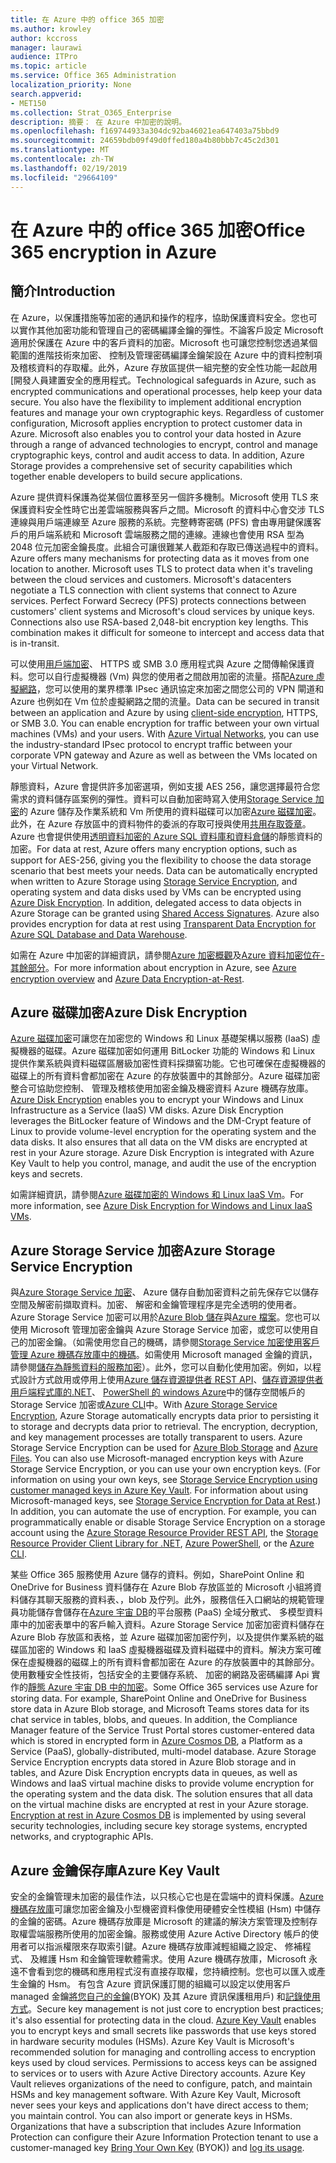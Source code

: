 ```yaml
---
title: 在 Azure 中的 office 365 加密
ms.author: krowley
author: kccross
manager: laurawi
audience: ITPro
ms.topic: article
ms.service: Office 365 Administration
localization_priority: None
search.appverid:
- MET150
ms.collection: Strat_O365_Enterprise
description: 摘要： 在 Azure 中加密的說明。
ms.openlocfilehash: f169744933a304dc92ba46021ea647403a75bbd9
ms.sourcegitcommit: 24659bdb09f49d0ffed180a4b80bbb7c45c2d301
ms.translationtype: MT
ms.contentlocale: zh-TW
ms.lasthandoff: 02/19/2019
ms.locfileid: "29664109"
---
```

# <a name="office-365-encryption-in-azure"></a><span data-ttu-id="104ad-103">在 Azure 中的 office 365 加密</span><span class="sxs-lookup"><span data-stu-id="104ad-103">Office 365 encryption in Azure</span></span>

## <a name="introduction"></a><span data-ttu-id="104ad-104">簡介</span><span class="sxs-lookup"><span data-stu-id="104ad-104">Introduction</span></span>
<span data-ttu-id="104ad-p101">在 Azure，以保護措施等加密的通訊和操作的程序，協助保護資料安全。您也可以實作其他加密功能和管理自己的密碼編譯金鑰的彈性。不論客戶設定 Microsoft 適用於保護在 Azure 中的客戶資料的加密。Microsoft 也可讓您控制您透過某個範圍的進階技術來加密、 控制及管理密碼編譯金鑰架設在 Azure 中的資料控制項及稽核資料的存取權。此外，Azure 存放區提供一組完整的安全性功能一起啟用 [開發人員建置安全的應用程式。</span><span class="sxs-lookup"><span data-stu-id="104ad-p101">Technological safeguards in Azure, such as encrypted communications and operational processes, help keep your data secure. You also have the flexibility to implement additional encryption features and manage your own cryptographic keys. Regardless of customer configuration, Microsoft applies encryption to protect customer data in Azure. Microsoft also enables you to control your data hosted in Azure through a range of advanced technologies to encrypt, control and manage cryptographic keys, control and audit access to data. In addition, Azure Storage provides a comprehensive set of security capabilities which together enable developers to build secure applications.</span></span>

<span data-ttu-id="104ad-p102">Azure 提供資料保護為從某個位置移至另一個許多機制。Microsoft 使用 TLS 來保護資料安全性時它出差雲端服務與客戶之間。Microsoft 的資料中心會交涉 TLS 連線與用戶端連線至 Azure 服務的系統。完整轉寄密碼 (PFS) 會由專用鍵保護客戶的用戶端系統和 Microsoft 雲端服務之間的連線。連線也會使用 RSA 型為 2048 位元加密金鑰長度。此組合可讓很難某人截距和存取已傳送過程中的資料。</span><span class="sxs-lookup"><span data-stu-id="104ad-p102">Azure offers many mechanisms for protecting data as it moves from one location to another. Microsoft uses TLS to protect data when it's traveling between the cloud services and customers. Microsoft's datacenters negotiate a TLS connection with client systems that connect to Azure services. Perfect Forward Secrecy (PFS) protects connections between customers' client systems and Microsoft's cloud services by unique keys. Connections also use RSA-based 2,048-bit encryption key lengths. This combination makes it difficult for someone to intercept and access data that is in-transit.</span></span>

<span data-ttu-id="104ad-p103">可以使用[用戶端加密](https://docs.microsoft.com/azure/storage/storage-client-side-encryption)、 HTTPS 或 SMB 3.0 應用程式與 Azure 之間傳輸保護資料。您可以自行虛擬機器 (Vm) 與您的使用者之間啟用加密的流量。搭配[Azure 虛擬網路](https://azure.microsoft.com/services/virtual-network/)，您可以使用的業界標準 IPsec 通訊協定來加密之間您公司的 VPN 閘道和 Azure 也例如在 Vm 位於虛擬網路之間的流量。</span><span class="sxs-lookup"><span data-stu-id="104ad-p103">Data can be secured in transit between an application and Azure by using [client-side encryption](https://docs.microsoft.com/azure/storage/storage-client-side-encryption), HTTPS, or SMB 3.0. You can enable encryption for traffic between your own virtual machines (VMs) and your users. With [Azure Virtual Networks](https://azure.microsoft.com/services/virtual-network/), you can use the industry-standard IPsec protocol to encrypt traffic between your corporate VPN gateway and Azure as well as between the VMs located on your Virtual Network.</span></span>

<span data-ttu-id="104ad-p104">靜態資料，Azure 會提供許多加密選項，例如支援 AES 256，讓您選擇最符合您需求的資料儲存區案例的彈性。資料可以自動加密時寫入使用[Storage Service 加密](https://docs.microsoft.com/azure/storage/storage-service-encryption)的 Azure 儲存及作業系統和 Vm 所使用的資料磁碟可以加密[Azure 磁碟加密](https://docs.microsoft.com/azure/security/azure-security-disk-encryption)。此外，在 Azure 存放區中的資料物件的委派的存取可授與使用[共用存取簽章](https://docs.microsoft.com/azure/storage/storage-dotnet-shared-access-signature-part-1)。Azure 也會提供使用[透明資料加密的 Azure SQL 資料庫和資料倉儲](https://docs.microsoft.com/sql/relational-databases/security/encryption/transparent-data-encryption-azure-sql)的靜態資料的加密。</span><span class="sxs-lookup"><span data-stu-id="104ad-p104">For data at rest, Azure offers many encryption options, such as support for AES-256, giving you the flexibility to choose the data storage scenario that best meets your needs. Data can be automatically encrypted when written to Azure Storage using [Storage Service Encryption](https://docs.microsoft.com/azure/storage/storage-service-encryption), and operating system and data disks used by VMs can be encrypted using [Azure Disk Encryption](https://docs.microsoft.com/azure/security/azure-security-disk-encryption). In addition, delegated access to data objects in Azure Storage can be granted using [Shared Access Signatures](https://docs.microsoft.com/azure/storage/storage-dotnet-shared-access-signature-part-1). Azure also provides encryption for data at rest using [Transparent Data Encryption for Azure SQL Database and Data Warehouse](https://docs.microsoft.com/sql/relational-databases/security/encryption/transparent-data-encryption-azure-sql).</span></span>

<span data-ttu-id="104ad-123">如需在 Azure 中加密的詳細資訊，請參閱[Azure 加密概觀](https://docs.microsoft.com/azure/security/security-azure-encryption-overview)及[Azure 資料加密位在-其餘部分](https://docs.microsoft.com/azure/security/azure-security-encryption-atrest)。</span><span class="sxs-lookup"><span data-stu-id="104ad-123">For more information about encryption in Azure, see [Azure encryption overview](https://docs.microsoft.com/azure/security/security-azure-encryption-overview) and [Azure Data Encryption-at-Rest](https://docs.microsoft.com/azure/security/azure-security-encryption-atrest).</span></span>

## <a name="azure-disk-encryption"></a><span data-ttu-id="104ad-124">Azure 磁碟加密</span><span class="sxs-lookup"><span data-stu-id="104ad-124">Azure Disk Encryption</span></span>
<span data-ttu-id="104ad-p105">[Azure 磁碟加密](https://docs.microsoft.com/azure/security/azure-security-disk-encryption)可讓您在加密您的 Windows 和 Linux 基礎架構以服務 (IaaS) 虛擬機器的磁碟。Azure 磁碟加密如何運用 BitLocker 功能的 Windows 和 Linux 提供作業系統與資料磁碟區層級加密性資料採擷窖功能。它也可確保在虛擬機器的磁碟上的所有資料會都加密在 Azure 的存放裝置中的其餘部分。Azure 磁碟加密整合可協助您控制、 管理及稽核使用加密金鑰及機密資料 Azure 機碼存放庫。</span><span class="sxs-lookup"><span data-stu-id="104ad-p105">[Azure Disk Encryption](https://docs.microsoft.com/azure/security/azure-security-disk-encryption) enables you to encrypt your Windows and Linux Infrastructure as a Service (IaaS) VM disks. Azure Disk Encryption leverages the BitLocker feature of Windows and the DM-Crypt feature of Linux to provide volume-level encryption for the operating system and the data disks. It also ensures that all data on the VM disks are encrypted at rest in your Azure storage. Azure Disk Encryption is integrated with Azure Key Vault to help you control, manage, and audit the use of the encryption keys and secrets.</span></span>

<span data-ttu-id="104ad-129">如需詳細資訊，請參閱[Azure 磁碟加密的 Windows 和 Linux IaaS Vm](https://docs.microsoft.com/azure/security/azure-security-disk-encryption)。</span><span class="sxs-lookup"><span data-stu-id="104ad-129">For more information, see [Azure Disk Encryption for Windows and Linux IaaS VMs](https://docs.microsoft.com/azure/security/azure-security-disk-encryption).</span></span>

## <a name="azure-storage-service-encryption"></a><span data-ttu-id="104ad-130">Azure Storage Service 加密</span><span class="sxs-lookup"><span data-stu-id="104ad-130">Azure Storage Service Encryption</span></span>
<span data-ttu-id="104ad-p106">與[Azure Storage Service 加密](https://docs.microsoft.com/azure/storage/storage-service-encryption)、 Azure 儲存自動加密資料之前先保存它以儲存空間及解密前擷取資料。加密、 解密和金鑰管理程序是完全透明的使用者。Azure Storage Service 加密可以用於[Azure Blob 儲存](https://azure.microsoft.com/services/storage/blobs/)與[Azure 檔案](https://azure.microsoft.com/services/storage/files/)。您也可以使用 Microsoft 管理加密金鑰與 Azure Storage Service 加密，或您可以使用自己的加密金鑰。（如需使用您自己的機碼，請參閱[Storage Service 加密使用客戶管理 Azure 機碼存放庫中的機碼](https://docs.microsoft.com/azure/storage/common/storage-service-encryption-customer-managed-keys)。如需使用 Microsoft managed 金鑰的資訊，請參閱[儲存為靜態資料的服務加密](https://docs.microsoft.com/azure/storage/storage-service-encryption)）。此外，您可以自動化使用加密。例如，以程式設計方式啟用或停用上使用[Azure 儲存資源提供者 REST API](https://msdn.microsoft.com/library/azure/mt163683.aspx)、[儲存資源提供者用戶端程式庫的.NET](https://msdn.microsoft.com/library/azure/mt131037.aspx)、 [PowerShell 的 windows Azure](https://docs.microsoft.com/powershell/azureps-cmdlets-docs)中的儲存空間帳戶的 Storage Service 加密或[Azure CLI](https://docs.microsoft.com/azure/storage/storage-azure-cli)中。</span><span class="sxs-lookup"><span data-stu-id="104ad-p106">With [Azure Storage Service Encryption](https://docs.microsoft.com/azure/storage/storage-service-encryption), Azure Storage automatically encrypts data prior to persisting it to storage and decrypts data prior to retrieval. The encryption, decryption, and key management processes are totally transparent to users. Azure Storage Service Encryption can be used for [Azure Blob Storage](https://azure.microsoft.com/services/storage/blobs/) and [Azure Files](https://azure.microsoft.com/services/storage/files/). You can also use Microsoft-managed encryption keys with Azure Storage Service Encryption, or you can use your own encryption keys. (For information on using your own keys, see [Storage Service Encryption using customer managed keys in Azure Key Vault](https://docs.microsoft.com/azure/storage/common/storage-service-encryption-customer-managed-keys). For information about using Microsoft-managed keys, see [Storage Service Encryption for Data at Rest](https://docs.microsoft.com/azure/storage/storage-service-encryption).) In addition, you can automate the use of encryption. For example, you can programmatically enable or disable Storage Service Encryption on a storage account using the [Azure Storage Resource Provider REST API](https://msdn.microsoft.com/library/azure/mt163683.aspx), the [Storage Resource Provider Client Library for .NET](https://msdn.microsoft.com/library/azure/mt131037.aspx), [Azure PowerShell](https://docs.microsoft.com/powershell/azureps-cmdlets-docs), or the [Azure CLI](https://docs.microsoft.com/azure/storage/storage-azure-cli).</span></span>

<span data-ttu-id="104ad-p107">某些 Office 365 服務使用 Azure 儲存的資料。例如，SharePoint Online 和 OneDrive for Business 資料儲存在 Azure Blob 存放區並的 Microsoft 小組將資料儲存其聊天服務的資料表、，blob 及佇列。此外，服務信任入口網站的規範管理員功能儲存會儲存在[Azure 宇宙 DB](https://docs.microsoft.com/azure/cosmos-db/database-encryption-at-rest)的平台服務 (PaaS) 全域分散式、 多模型資料庫中的加密表單中的客戶輸入資料。Azure Storage Service 加密加密資料儲存在 Azure Blob 存放區和表格，並 Azure 磁碟加密加密佇列，以及提供作業系統的磁碟區加密的 Windows 和 IaaS 虛擬機器磁碟及資料磁碟中的資料。解決方案可確保在虛擬機器的磁碟上的所有資料會都加密在 Azure 的存放裝置中的其餘部分。使用數種安全性技術，包括安全的主要儲存系統、 加密的網路及密碼編譯 Api 實作的[靜態 Azure 宇宙 DB 中的加密](https://docs.microsoft.com/azure/cosmos-db/database-encryption-at-rest)。</span><span class="sxs-lookup"><span data-stu-id="104ad-p107">Some Office 365 services use Azure for storing data. For example, SharePoint Online and OneDrive for Business store data in Azure Blob storage, and Microsoft Teams stores data for its chat service in tables, blobs, and queues. In addition, the Compliance Manager feature of the Service Trust Portal stores customer-entered data which is stored in encrypted form in [Azure Cosmos DB](https://docs.microsoft.com/azure/cosmos-db/database-encryption-at-rest), a Platform as a Service (PaaS), globally-distributed, multi-model database. Azure Storage Service Encryption encrypts data stored in Azure Blob storage and in tables, and Azure Disk Encryption encrypts data in queues, as well as Windows and IaaS virtual machine disks to provide volume encryption for the operating system and the data disk. The solution ensures that all data on the virtual machine disks are encrypted at rest in your Azure storage. [Encryption at rest in Azure Cosmos DB](https://docs.microsoft.com/azure/cosmos-db/database-encryption-at-rest) is implemented by using several security technologies, including secure key storage systems, encrypted networks, and cryptographic APIs.</span></span>

## <a name="azure-key-vault"></a><span data-ttu-id="104ad-144">Azure 金鑰保存庫</span><span class="sxs-lookup"><span data-stu-id="104ad-144">Azure Key Vault</span></span>
<span data-ttu-id="104ad-p108">安全的金鑰管理未加密的最佳作法，以只核心它也是在雲端中的資料保護。[Azure 機碼存放庫](https://docs.microsoft.com/azure/key-vault/key-vault-whatis)可讓您加密金鑰及小型機密資料像使用硬體安全性模組 (Hsm) 中儲存的金鑰的密碼。Azure 機碼存放庫是 Microsoft 的建議的解決方案管理及控制存取權雲端服務所使用的加密金鑰。服務或使用 Azure Active Directory 帳戶的使用者可以指派權限來存取索引鍵。Azure 機碼存放庫減輕組織之設定、 修補程式、 及維護 Hsm 和金鑰管理軟體需求。使用 Azure 機碼存放庫，Microsoft 永遠不會看到您的機碼和應用程式沒有直接存取權，您持續控制。您也可以匯入或產生金鑰的 Hsm。 有包含 Azure 資訊保護訂閱的組織可以設定以使用客戶 managed 金鑰[將您自己的金鑰](https://docs.microsoft.com/information-protection/plan-design/byok-price-restrictions)(BYOK) 及其 Azure 資訊保護租用戶) 和[記錄使用方式](https://docs.microsoft.com/information-protection/deploy-use/log-analyze-usage)。</span><span class="sxs-lookup"><span data-stu-id="104ad-p108">Secure key management is not just core to encryption best practices; it's also essential for protecting data in the cloud. [Azure Key Vault](https://docs.microsoft.com/azure/key-vault/key-vault-whatis) enables you to encrypt keys and small secrets like passwords that use keys stored in hardware security modules (HSMs). Azure Key Vault is Microsoft's recommended solution for managing and controlling access to encryption keys used by cloud services. Permissions to access keys can be assigned to services or to users with Azure Active Directory accounts. Azure Key Vault relieves organizations of the need to configure, patch, and maintain HSMs and key management software. With Azure Key Vault, Microsoft never sees your keys and applications don't have direct access to them; you maintain control. You can also import or generate keys in HSMs. Organizations that have a subscription that includes Azure Information Protection can configure their Azure Information Protection tenant to use a customer-managed key [Bring Your Own Key](https://docs.microsoft.com/information-protection/plan-design/byok-price-restrictions) (BYOK)) and [log its usage](https://docs.microsoft.com/information-protection/deploy-use/log-analyze-usage).</span></span>
